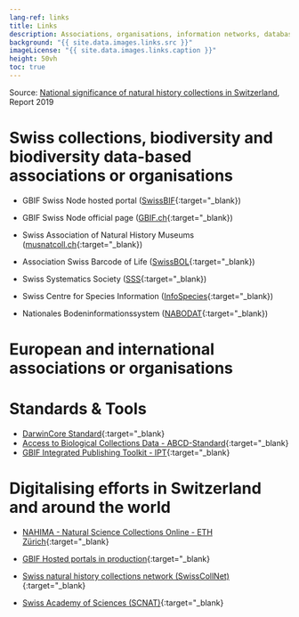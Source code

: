 ```yaml
---
lang-ref: links
title: Links
description: Associations, organisations, information networks, databases and current projects or initiatives
background: "{{ site.data.images.links.src }}"
imageLicense: "{{ site.data.images.links.caption }}"
height: 50vh
toc: true
---
```


Source: [National significance of natural history collections in Switzerland](https://swisscollnet.scnat.ch/fr/exchange/publications/uuid/i/3ce18531-2438-54d1-a034-7ec0b51f42d2-National_significance_of_natural_history_collections_in_Switzerland), Report 2019

# Swiss collections, biodiversity and biodiversity data-based associations or organisations

* GBIF Swiss Node hosted portal ([SwissBIF](https://swiss-bif.hp.gbif.org/){:target="_blank})
* GBIF Swiss Node official page ([GBIF.ch](https://www.gbif.org/country/CH/summary){:target="_blank})

* Swiss Association of Natural History Museums ([musnatcoll.ch](https://musnatcoll.ch/en){:target="_blank})
* Association Swiss Barcode of Life ([SwissBOL](http://www.swissbol.ch/){:target="_blank})
* Swiss Systematics Society ([SSS](https://swiss-systematics.ch/en){:target="_blank})

* Swiss Centre for Species Information ([InfoSpecies](https://www.infospecies.ch/fr/){:target="_blank})
* Nationales Bodeninformationssystem ([NABODAT](https://www.nabodat.ch/index.php/de){:target="_blank})

# European and international associations or organisations



# Standards & Tools

* [DarwinCore Standard](https://dwc.tdwg.org/){:target="_blank}
* [Access to Biological Collections Data - ABCD-Standard](https://abcd.tdwg.org/){:target="_blank}
* [GBIF Integrated Publishing Toolkit - IPT](https://www.gbif.org/ipt){:target="_blank}


# Digitalising efforts in Switzerland and around the world

* [NAHIMA - Natural Science Collections Online - ETH Zürich](https://www.nahima.ethz.ch/search){:target="_blank}
* [GBIF Hosted portals in production](https://www.gbif.org/en/composition/4s2G3hhH1n3reU0yN0F8RF/hosted-portals-in-production){:target="_blank}


* [Swiss natural history collections network (SwissCollNet)](https://swisscollnet.scnat.ch/en){:target="_blank}

* [Swiss Academy of Sciences (SCNAT)](https://scnat.ch/en){:target="_blank}


